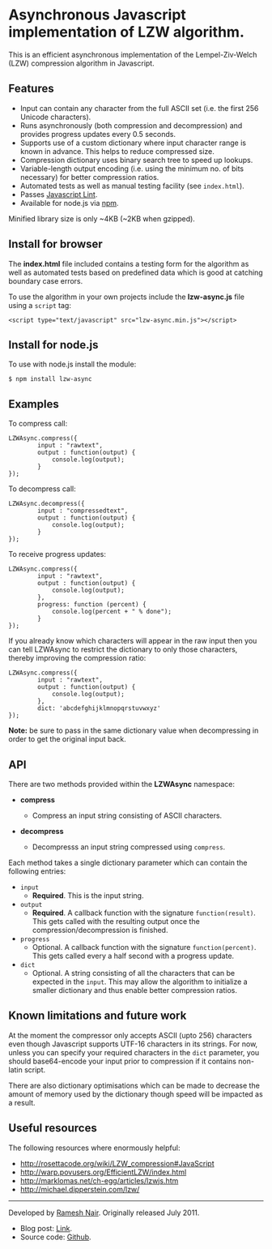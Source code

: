 # Asynchronous Javascript implementation of LZW algorithm.

This is an efficient asynchronous implementation of the Lempel-Ziv-Welch (LZW) compression algorithm in Javascript.

## Features

* Input can contain any character from the full ASCII set (i.e. the first 256 Unicode characters).
* Runs asynchronously (both compression and decompression) and provides progress updates every 0.5 seconds.
* Supports use of a custom dictionary where input character range is known in advance. This helps to reduce compressed
size.
* Compression dictionary uses binary search tree to speed up lookups.
* Variable-length output encoding (i.e. using the minimum no. of bits necessary) for better compression ratios.
* Automated tests as well as manual testing facility (see `index.html`).
* Passes [Javascript Lint](http://www.javascriptlint.com/).
* Available for node.js via [npm](http://npmjs.org/).

Minified library size is only ~4KB (~2KB when gzipped).

## Install for browser

The **index.html** file included contains a testing form for the algorithm as well as automated tests based
on predefined data which is good at catching boundary case errors.

To use the algorithm in your own projects include the **lzw-async.js** file using a `script` tag:

    <script type="text/javascript" src="lzw-async.min.js"></script>


## Install for node.js

To use with node.js install the module:

    $ npm install lzw-async


## Examples

To compress call:

    LZWAsync.compress({
            input : "rawtext",
            output : function(output) {
                console.log(output);
            }
    });

To decompress call:

    LZWAsync.decompress({
            input : "compressedtext",
            output : function(output) {
                console.log(output);
            }
    });


To receive progress updates:

    LZWAsync.compress({
            input : "rawtext",
            output : function(output) {
                console.log(output);
            },
            progress: function (percent) {
                console.log(percent + " % done");
            }
    });

If you already know which characters will appear in the raw input then you can tell LZWAsync to restrict the
dictionary to only those characters, thereby improving the compression ratio:

    LZWAsync.compress({
            input : "rawtext",
            output : function(output) {
                console.log(output);
            },
            dict: 'abcdefghijklmnopqrstuvwxyz'
    });

**Note:** be sure to pass in the same dictionary value when decompressing in order to get the original input back.



## API

There are two methods provided within the **LZWAsync** namespace:

* **compress**
  * Compress an input string consisting of ASCII characters.

* **decompress**
  * Decompresss an input string compressed using `compress`.

Each method takes a single dictionary parameter which can contain the following entries:

* `input`
  * **Required**. This is the input string.
* `output`
  * **Required**. A callback function with the signature `function(result)`. This gets called with the resulting output
  once the compression/decompression is finished.
* `progress`
  * Optional. A callback function with the signature `function(percent)`. This gets called every a half second
  with a progress update.
* `dict`
  * Optional. A string consisting of all the characters that can be expected in the `input`. This may allow the
  algorithm to initialize a smaller dictionary and thus enable better compression ratios.


## Known limitations and future work

At the moment the compressor only accepts ASCII (upto 256) characters even though Javascript supports UTF-16 characters in its strings. For now, unless you can specify your required characters in the `dict` parameter, you should base64-encode your input prior to compression if it contains non-latin script.

There are also dictionary optimisations which can be made to decrease the amount of memory used by the dictionary though speed will be impacted as a result.

## Useful resources

The following resources where enormously helpful:

* http://rosettacode.org/wiki/LZW_compression#JavaScript
* http://warp.povusers.org/EfficientLZW/index.html
* http://marklomas.net/ch-egg/articles/lzwjs.htm
* http://michael.dipperstein.com/lzw/


---
Developed by [Ramesh Nair](http://www.hiddentao.com/). Originally released July 2011.

* Blog post: [Link](http://www.hiddentao.com/archives/2011/08/01/asynchronous-implementation-of-lzw-algorithm-in-javascript/).
* Source code: [Github](https://github.com/hiddentao/lzw-async.js).


